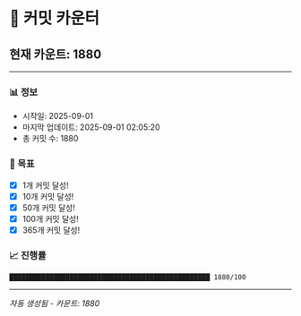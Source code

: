 # 🔢 커밋 카운터

## 현재 카운트: 1880

---

### 📊 정보
- 시작일: 2025-09-01
- 마지막 업데이트: 2025-09-01 02:05:20
- 총 커밋 수: 1880

### 🎯 목표
- [x] 1개 커밋 달성!
- [x] 10개 커밋 달성!
- [x] 50개 커밋 달성!
- [x] 100개 커밋 달성!
- [x] 365개 커밋 달성!

### 📈 진행률
```
██████████████████████████████████████████████████ 1880/100
```

---
*자동 생성됨 - 카운트: 1880*
